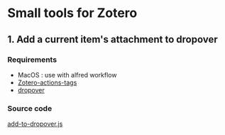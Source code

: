 # Small tools for Zotero

## 1. Add a current item's attachment to dropover
### Requirements
- MacOS : use with alfred workflow
- [Zotero-actions-tags](https://github.com/windingwind/zotero-actions-tags)
- [dropover](https://dropoverapp.com/)

### Source code
[add-to-dropover.js](add-to-dropover.js)